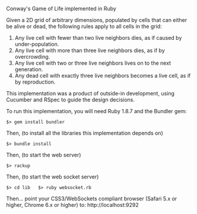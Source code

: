 Conway's Game of Life implemented in Ruby

Given a 2D grid of arbitrary dimensions, populated by cells that can either be alive or dead, the following rules apply to all cells in the grid:

1. Any live cell with fewer than two live neighbors dies, as if caused by under-population.
2. Any live cell with more than three live neighbors dies, as if by overcrowding.
3. Any live cell with two or three live neighbors lives on to the next generation.
4. Any dead cell with exactly three live neighbors becomes a live cell, as if by reproduction.

This implementation was a product of outside-in development, using Cucumber and RSpec to guide the design decisions.

To run this implementation, you will need Ruby 1.8.7 and the Bundler gem:

`$> gem install bundler`

Then, (to install all the libraries this implementation depends on)

`$> bundle install`

Then, (to start the web server)

`$> rackup`

Then, (to start the web socket server)

`$> cd lib  
$> ruby websocket.rb  
`

Then... point your CSS3/WebSockets compliant browser (Safari 5.x or higher, Chrome 6.x or higher) to: http://localhost:9292